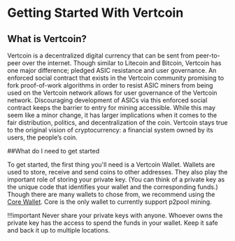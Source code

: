 # Getting Started With Vertcoin

## What is Vertcoin?

Vertcoin is a decentralized digital currency that can be sent from peer-to-peer over the internet. Though similar to Litecoin and Bitcoin, Vertcoin has one major difference; pledged ASIC resistance and user governance. An enforced social contract that exists in the Vertcoin community promising to fork proof-of-work algorithms in order to resist ASIC miners from being used on the Vertcoin network allows for user governance of the Vertcoin network. Discouraging development of ASICs via this enforced social contract keeps the barrier to entry for mining accessible. While this may seem like a minor change, it has larger implications when it comes to the fair distribution, politics, and decentralization of the coin. Vertcoin stays true to the original vision of cryptocurrency: a financial system owned by its users, the people’s coin.



##What do I need to get started

To get started, the first thing you'll need is a Vertcoin Wallet. Wallets are used to store, receive and send coins to other addresses. They also play the important role of storing your private key. (You can think of a private key as the unique code that identifies your wallet and the corresponding funds.) Though there are many wallets to chose from, we recommend using the [Core Wallet](/Wallets/Core-Wallet/). Core is the only wallet to currently support p2pool mining.

!!!important
     Never share your private keys with anyone. Whoever owns the private key has the access to spend the funds in your wallet. Keep it safe and back it up to multiple locations.

